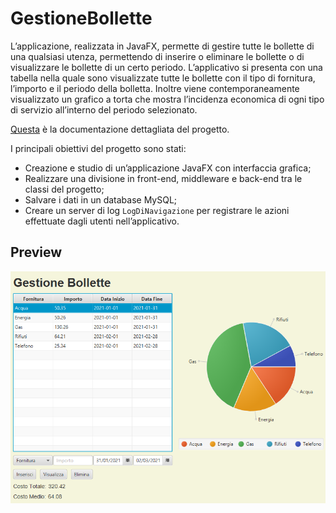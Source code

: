 # GestioneBollette
L’applicazione, realizzata in JavaFX, permette di gestire tutte le bollette di una qualsiasi utenza, permettendo di inserire o eliminare le bollette o di visualizzare le bollette di un certo periodo. L’applicativo si presenta con una tabella nella quale sono visualizzate tutte le bollette con il tipo di fornitura, l’importo e il periodo della bolletta. Inoltre viene contemporaneamente visualizzato un grafico a torta che mostra l’incidenza economica di ogni tipo di servizio all’interno del periodo selezionato.

[Questa](https://github.com/MatteoAmbrogi/GestioneBollette/blob/main/Documentazione.pdf) è la documentazione dettagliata del progetto.

I principali obiettivi del progetto sono stati:
* Creazione e studio di un’applicazione JavaFX con interfaccia grafica;
* Realizzare una divisione in front-end, middleware e back-end tra le classi del progetto;
* Salvare i dati in un database MySQL;
* Creare un server di log `LogDiNavigazione` per registrare le azioni effettuate dagli utenti nell’applicativo.

## Preview
<p align="center">
   <img src="https://github.com/MatteoAmbrogi/GestioneBollette/blob/main/preview.PNG" alt="Preview"/>
</p>
